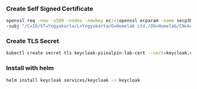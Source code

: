 ### Create Self Signed Certificate
```bash
openssl req -new -x509 -nodes -newkey ec:<(openssl ecparam -name secp384r1) -keyout keycloak.key -out keycloak.crt -days 1095 \
-subj "/C=ID/ST=Yogyakarta/L=Yogyakarta/O=Homelab Ltd./OU=Homelab/CN=keycloak.piinalpin.lab"
```

### Create TLS Secret
```bash
kubectl create secret tls keycloak-piinalpin-lab-cert --cert=keycloak.crt --key=keycloak.key --namespace keycloak
```

### Install with helm
```bash
helm install keycloak services/keycloak -n keycloak
```